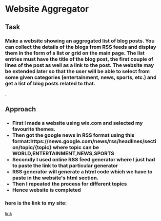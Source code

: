 <h1>Website Aggregator</h1>
<h2>Task</h2>
 
<h3> Make a website showing an aggregated list of blog posts. You can collect the details of the blogs from RSS feeds and display them in the form of a list or grid on the main page. The list entries must have the title of the blog post, the first couple of lines of the post as well as a link to the post. The website may be extended later so that the user will be able to select from some given categories (entertainment, news, sports, etc.) and get a list of blog posts related to that.</h3>.


<h2>Approach</h2>

<ul><h3>
 <li>First I made a website using wix.com and selected my favourite themes.</li>
 <li>Then got the google news in RSS format using this format:https://news.google.com/news/rss/headlines/section/topic/{topic} where topic can be WORLD,ENTERTAINMENT,NEWS,SPORTS</li>
 <li>Secondly I used online RSS feed generator where I just had to paste the link  to that particular generator</li>
 <li> RSS generator will generate a html code which we have to paste in the website's html section.</li>
 <li>Then I repeated the process for different topics</li>
 <li>Hence website is completed</li>
 </ul></h3>
 <h3> here is the link to my site:</h3>
 <a href="https://nikhilvarghese23.wixsite.com/mysite">link</a>
 
